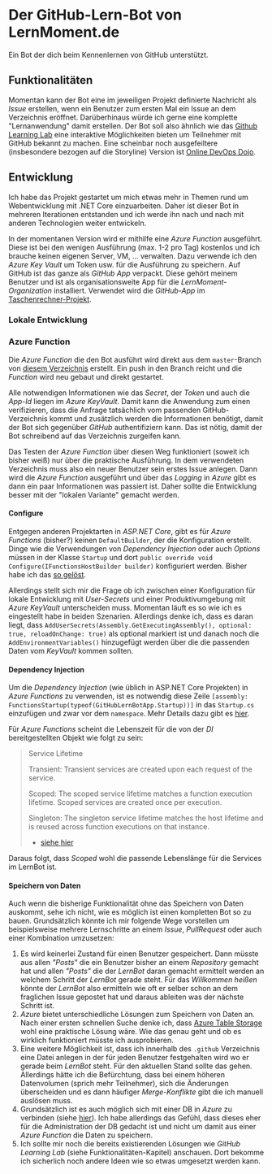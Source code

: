 # Der GitHub-Lern-Bot von LernMoment.de
Ein Bot der dich beim Kennenlernen von GitHub unterstützt.

## Funktionalitäten
Momentan kann der Bot eine im jeweiligen Projekt definierte Nachricht als *Issue* erstellen, wenn ein Benutzer zum ersten Mal ein Issue an dem Verzeichnis eröffnet. Darüberhinaus würde ich gerne eine komplette "Lernanwendung" damit erstellen. Der Bot soll also ähnlich wie das [Github Learning Lab](https://lab.github.com) eine interaktive Möglichkeiten bieten um Teilnehmer mit GitHub bekannt zu machen. Eine scheinbar noch ausgefeiltere (insbesondere bezogen auf die Storyline) Version ist [Online DevOps Dojo](https://dxc-technology.github.io/about-devops-dojo/). 

## Entwicklung
Ich habe das Projekt gestartet um mich etwas mehr in Themen rund um Webentwicklung mit .NET Core einzuarbeiten. Daher ist dieser Bot in mehreren Iterationen entstanden und ich werde ihn nach und nach mit anderen Technologien weiter entwickeln.

In der momentanen Version wird er mithilfe eine *Azure Function* ausgeführt. Diese ist bei den wenigen Ausführung (max. 1-2 pro Tag) kostenlos und ich brauche keinen eigenen Server, VM, ... verwalten. Dazu verwende ich den *Azure Key Vault* um Token usw. für die Ausführung zu speichern. Auf GitHub ist das ganze als *GitHub App* verpackt. Diese gehört meinem Benutzer und ist als organisationsweite App für die *LernMoment-Organization* installiert. Verwendet wird die *GitHub-App* im [Taschenrechner-Projekt](https://github.com/LernMoment/einstieg-csharp-taschenrechner). 

### Lokale Entwicklung



### Azure Function
Die *Azure Function* die den Bot ausführt wird direkt aus dem `master`-Branch von [diesem Verzeichnis](https://github.com/LernMoment/github-lernbot-app) erstellt. Ein push in den Branch reicht und die *Function* wird neu gebaut und direkt gestartet.

Alle notwendigen Informationen wie das *Secret*, der *Token* und auch die *App-Id* liegen im *Azure KeyVault*. Damit kann die Anwendung zum einen verifizieren, dass die Anfrage tatsächlich vom passenden GitHub-Verzeichnis kommt und zusätzlich werden die Informationen benötigt, damit der Bot sich gegenüber *GitHub* authentifiziern kann. Das ist nötig, damit der Bot schreibend auf das Verzeichnis zurgeifen kann.

Das Testen der *Azure Function* über diesen Weg funktioniert (soweit ich bisher weiß) nur über die praktische Ausführung. In dem verwendeten Verzeichnis muss also ein neuer Benutzer sein erstes Issue anlegen. Dann wird die *Azure Function* ausgeführt und über das *Logging* in *Azure* gibt es dann ein paar Informationen was passiert ist. Daher sollte die Entwicklung besser mit der "lokalen Variante" gemacht werden.

#### Configure
Entgegen anderen Projektarten in *ASP.NET Core*, gibt es für *Azure Functions* (bisher?) keinen `DefaultBuilder`, der die Konfiguration erstellt. Dinge wie die Verwendungen von *Dependency Injection* oder auch *Options* müssen in der Klasse `Startup` und dort `public override void Configure(IFunctionsHostBuilder builder)` konfiguriert werden. Bisher habe ich das [so gelöst](https://github.com/LernMoment/github-lernbot-app/blob/55849b37277fc64422180f76f35e0770673f5c10/GitHubLernBotApp/Startup.cs#L20).

Allerdings stellt sich mir die Frage ob ich zwischen einer Konfiguration für lokale Entwicklung mit *User-Secrets* und einer Produktivumgebung mit *Azure KeyVault* unterscheiden muss. Momentan läuft es so wie ich es eingestellt habe in beiden Szenarien. Allerdings denke ich, dass es daran liegt, dass `AddUserSecrets(Assembly.GetExecutingAssembly(), optional: true, reloadOnChange: true)` als optional markiert ist und danach noch die `AddEnvironmentVariables()` hinzugefügt werden über die die passenden Daten vom *KeyVault* kommen sollten.

#### Dependency Injection
Um die *Dependency Injection* (wie üblich in ASP.NET Core Projekten) in *Azure Functions* zu verwenden, ist es notwendig diese Zeile `[assembly: FunctionsStartup(typeof(GitHubLernBotApp.Startup))]` in das `Startup.cs` einzufügen und zwar vor dem `namespace`. Mehr Details dazu gibt es [hier](https://docs.microsoft.com/de-de/azure/azure-functions/functions-dotnet-dependency-injection).

Für *Azure Functions* scheint die Lebenszeit für die von der *DI* bereitgestellten Objekt wie folgt zu sein:

> Service Lifetime
>
> Transient: Transient services are created upon each request of the service.
>
> Scoped: The scoped service lifetime matches a function execution lifetime. Scoped services are created once per execution.
>
> Singleton: The singleton service lifetime matches the host lifetime and is reused across function executions on that instance.
> - [siehe hier](https://rmauro.dev/native-dependency-injection-in-azure-functions-with-csharp/)

Daraus folgt, dass *Scoped* wohl die passende Lebenslänge für die Services im LernBot ist.

#### Speichern von Daten
Auch wenn die bisherige Funktionalität ohne das Speichern von Daten auskommt, sehe ich nicht, wie es möglich ist einen kompletten Bot so zu bauen. Grundsätzlich könnte ich mir folgende Wege vorstellen um beispielsweise mehrere Lernschritte an einem *Issue*, *PullRequest* oder auch einer Kombination umzusetzen:

1. Es wird keinerlei Zustand für einen Benutzer gespeichert. Dann müsste aus allen *"Posts"* die ein Benutzer bisher an einem *Repository* gemacht hat und allen *"Posts"* die der *LernBot* daran gemacht ermittelt werden an welchem Schritt der *LernBot* gerade steht. Für das *Willkommen heißen* könnte der *LernBot* also ermitteln wie oft er selber schon an dem fraglichen Issue gepostet hat und daraus ableiten was der nächste Schritt ist.
2. *Azure* bietet unterschiedliche Lösungen zum Speichern von Daten an. Nach einer ersten schnellen Suche denke ich, dass [Azure Table Storage](https://docs.microsoft.com/de-de/azure/storage/tables/table-storage-overview#what-is-table-storage) wohl eine praktische Lösung wäre. Wie das genau geht und ob es wirklich funktioniert müsste ich ausprobieren.
3. Eine weitere Möglichkeit ist, dass ich innerhalb des `.github` Verzeichnis eine Datei anlegen in der für jeden Benutzer festgehalten wird wo er gerade beim *LernBot* steht. Für den aktuellen Stand sollte das gehen. Allerdings hätte ich die Befürchtung, dass bei einem höheren Datenvolumen (sprich mehr Teilnehmer), sich die Änderungen überscheiden und es dann häufiger *Merge-Konflikte* gibt die ich manuell auslösen muss.
4. Grundsätzlich ist es auch möglich sich mit einer DB in *Azure* zu verbinden (siehe [hier](https://docs.microsoft.com/en-us/azure/azure-functions/functions-scenario-database-table-cleanup)). Ich habe allerdings das Gefühl, dass dieses eher für die Administration der DB gedacht ist und nicht um damit aus einer *Azure Function* die Daten zu speichern.
5. Ich sollte mir noch die bereits existierenden Lösungen wie *GitHub Learning Lab* (siehe Funktionalitäten-Kapitel) anschauen. Dort bekomme ich sicherlich noch andere Ideen wie so etwas umgesetzt werden kann.

